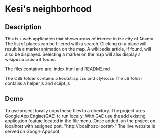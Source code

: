 # Kesi's neighborhood


## Description
This is a web application that shows areas of interest in the city of Atlanta. The list of places can be filtered with
a search. Clicking on a place will result in a marker animation on the map.  A wikipedia article, if found, will also be displayed.
Selecting a marker on the map will also display a wikipedia article if found.


The files contained are:
index.html and README.md

The CSS folder contains a bootstrap.css and style.css
The JS folder contains a helper.js and script.js


## Demo
To use project locally copy these files to a directory. The project uses Google App Engine(GAE) to run locally.
With GAE use the add existing application feature located in the file menu.
Once added run the project on localhost with assigned port. "http://localhost:<port#>"
The live website is served on Google Appspot
